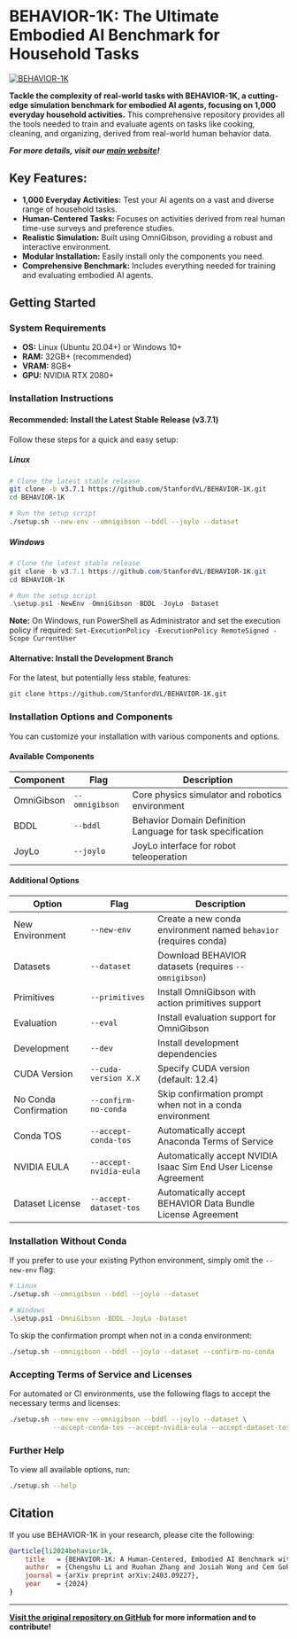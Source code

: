 # BEHAVIOR-1K: The Ultimate Embodied AI Benchmark for Household Tasks

[![BEHAVIOR-1K](./docs/assets/readme_splash_logo.png)](https://github.com/StanfordVL/BEHAVIOR-1K)

**Tackle the complexity of real-world tasks with BEHAVIOR-1K, a cutting-edge simulation benchmark for embodied AI agents, focusing on 1,000 everyday household activities.**  This comprehensive repository provides all the tools needed to train and evaluate agents on tasks like cooking, cleaning, and organizing, derived from real-world human behavior data.

***For more details, visit our [main website](https://behavior.stanford.edu/)!***

## Key Features:

*   **1,000 Everyday Activities:**  Test your AI agents on a vast and diverse range of household tasks.
*   **Human-Centered Tasks:**  Focuses on activities derived from real human time-use surveys and preference studies.
*   **Realistic Simulation:** Built using OmniGibson, providing a robust and interactive environment.
*   **Modular Installation:** Easily install only the components you need.
*   **Comprehensive Benchmark:**  Includes everything needed for training and evaluating embodied AI agents.

## Getting Started

### System Requirements

*   **OS:** Linux (Ubuntu 20.04+) or Windows 10+
*   **RAM:** 32GB+ (recommended)
*   **VRAM:** 8GB+
*   **GPU:** NVIDIA RTX 2080+

### Installation Instructions

#### Recommended: Install the Latest Stable Release (v3.7.1)

Follow these steps for a quick and easy setup:

##### Linux

```bash
# Clone the latest stable release
git clone -b v3.7.1 https://github.com/StanfordVL/BEHAVIOR-1K.git
cd BEHAVIOR-1K

# Run the setup script
./setup.sh --new-env --omnigibson --bddl --joylo --dataset
```

##### Windows

```powershell
# Clone the latest stable release
git clone -b v3.7.1 https://github.com/StanfordVL/BEHAVIOR-1K.git
cd BEHAVIOR-1K

# Run the setup script
.\setup.ps1 -NewEnv -OmniGibson -BDDL -JoyLo -Dataset
```

**Note:** On Windows, run PowerShell as Administrator and set the execution policy if required: `Set-ExecutionPolicy -ExecutionPolicy RemoteSigned -Scope CurrentUser`

#### Alternative: Install the Development Branch

For the latest, but potentially less stable, features:

```bash
git clone https://github.com/StanfordVL/BEHAVIOR-1K.git
```

### Installation Options and Components

You can customize your installation with various components and options.

#### Available Components

| Component       | Flag             | Description                                                              |
| --------------- | ---------------- | ------------------------------------------------------------------------ |
| OmniGibson      | `--omnigibson`   | Core physics simulator and robotics environment                          |
| BDDL            | `--bddl`         | Behavior Domain Definition Language for task specification               |
| JoyLo           | `--joylo`        | JoyLo interface for robot teleoperation                                 |

#### Additional Options

| Option                 | Flag                    | Description                                                                            |
| ---------------------- | ----------------------- | -------------------------------------------------------------------------------------- |
| New Environment        | `--new-env`             | Create a new conda environment named `behavior` (requires conda)                         |
| Datasets               | `--dataset`             | Download BEHAVIOR datasets (requires `--omnigibson`)                                      |
| Primitives             | `--primitives`          | Install OmniGibson with action primitives support                                      |
| Evaluation             | `--eval`                | Install evaluation support for OmniGibson                                                |
| Development            | `--dev`                 | Install development dependencies                                                         |
| CUDA Version           | `--cuda-version X.X`    | Specify CUDA version (default: 12.4)                                                   |
| No Conda Confirmation | `--confirm-no-conda`    | Skip confirmation prompt when not in a conda environment                                   |
| Conda TOS              | `--accept-conda-tos`    | Automatically accept Anaconda Terms of Service                                       |
| NVIDIA EULA            | `--accept-nvidia-eula`  | Automatically accept NVIDIA Isaac Sim End User License Agreement                         |
| Dataset License        | `--accept-dataset-tos`  | Automatically accept BEHAVIOR Data Bundle License Agreement                            |

### Installation Without Conda

If you prefer to use your existing Python environment, simply omit the `--new-env` flag:

```bash
# Linux
./setup.sh --omnigibson --bddl --joylo --dataset

# Windows
.\setup.ps1 -OmniGibson -BDDL -JoyLo -Dataset
```

To skip the confirmation prompt when not in a conda environment:

```bash
./setup.sh --omnigibson --bddl --joylo --dataset --confirm-no-conda
```

### Accepting Terms of Service and Licenses

For automated or CI environments, use the following flags to accept the necessary terms and licenses:

```bash
./setup.sh --new-env --omnigibson --bddl --joylo --dataset \
           --accept-conda-tos --accept-nvidia-eula --accept-dataset-tos
```

### Further Help

To view all available options, run:

```bash
./setup.sh --help
```

## Citation

If you use BEHAVIOR-1K in your research, please cite the following:

```bibtex
@article{li2024behavior1k,
    title   = {BEHAVIOR-1K: A Human-Centered, Embodied AI Benchmark with 1,000 Everyday Activities and Realistic Simulation},
    author  = {Chengshu Li and Ruohan Zhang and Josiah Wong and Cem Gokmen and Sanjana Srivastava and Roberto Martín-Martín and Chen Wang and Gabrael Levine and Wensi Ai and Benjamin Martinez and Hang Yin and Michael Lingelbach and Minjune Hwang and Ayano Hiranaka and Sujay Garlanka and Arman Aydin and Sharon Lee and Jiankai Sun and Mona Anvari and Manasi Sharma and Dhruva Bansal and Samuel Hunter and Kyu-Young Kim and Alan Lou and Caleb R Matthews and Ivan Villa-Renteria and Jerry Huayang Tang and Claire Tang and Fei Xia and Yunzhu Li and Silvio Savarese and Hyowon Gweon and C. Karen Liu and Jiajun Wu and Li Fei-Fei},
    journal = {arXiv preprint arXiv:2403.09227},
    year    = {2024}
}
```

---

**[Visit the original repository on GitHub](https://github.com/StanfordVL/BEHAVIOR-1K) for more information and to contribute!**